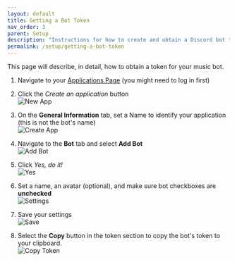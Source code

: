 ```yaml
---
layout: default
title: Getting a Bot Token
nav_order: 3
parent: Setup
description: "Instructions for how to create and obtain a Discord bot token"
permalink: /setup/getting-a-bot-token
---
```


This page will describe, in detail, how to obtain a token for your music bot.

1. Navigate to your [Applications Page](https://discordapp.com/login?redirect_to=/developers/applications) (you might need to log in first)

2. Click the *Create an application* button  
![New App](https://i.imgur.com/dhfojwn.png)

3. On the **General Information** tab, set a Name to identify your application (this is not the bot's name)  
![Create App](https://i.imgur.com/Ql7m1Yy.png)

4. Navigate to the **Bot** tab and select **Add Bot**  
![Add Bot](https://i.imgur.com/vrTfS7M.png)

5. Click *Yes, do it!*  
![Yes](https://i.imgur.com/z6GKYHI.png)

6. Set a name, an avatar (optional), and make sure bot checkboxes are **unchecked**  
![Settings](https://i.imgur.com/QMAZyv7.png)

7. Save your settings  
![Save](https://i.imgur.com/5j1XHV4.png)

8. Select the **Copy** button in the token section to copy the bot's token to your clipboard.  
![Copy Token](https://i.imgur.com/FnAnxKE.png)
